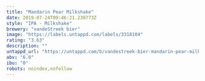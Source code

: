 ```yaml
---
title: "Mandarin Pear Milkshake"
date: 2019-07-24T09:46:21.230773Z
style: "IPA - Milkshake"
brewery: "vandeStreek bier"
image: "https://labels.untappd.com/labels/3318104"
rating: "3.63"
description: ""
untappd_url: "https://untappd.com/b/vandestreek-bier-mandarin-pear-milkshake/3318104"
abv: "6.0"
ibu: "0"
robots: noindex,nofollow
---
```

